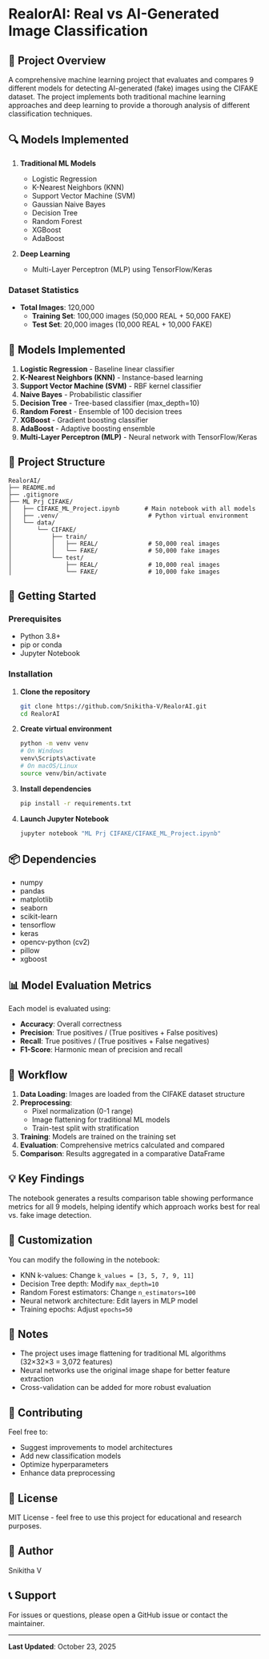 # RealorAI: Real vs AI-Generated Image Classification

## 🎯 Project Overview

A comprehensive machine learning project that evaluates and compares 9 different models for detecting AI-generated (fake) images using the CIFAKE dataset. The project implements both traditional machine learning approaches and deep learning to provide a thorough analysis of different classification techniques.

## 🔍 Models Implemented

1. **Traditional ML Models**
   - Logistic Regression
   - K-Nearest Neighbors (KNN)
   - Support Vector Machine (SVM)
   - Gaussian Naive Bayes
   - Decision Tree
   - Random Forest
   - XGBoost
   - AdaBoost

2. **Deep Learning**
   - Multi-Layer Perceptron (MLP) using TensorFlow/Keras

### Dataset Statistics
- **Total Images**: 120,000
  - **Training Set**: 100,000 images (50,000 REAL + 50,000 FAKE)
  - **Test Set**: 20,000 images (10,000 REAL + 10,000 FAKE)

## 🤖 Models Implemented

1. **Logistic Regression** - Baseline linear classifier
2. **K-Nearest Neighbors (KNN)** - Instance-based learning
3. **Support Vector Machine (SVM)** - RBF kernel classifier
4. **Naive Bayes** - Probabilistic classifier
5. **Decision Tree** - Tree-based classifier (max_depth=10)
6. **Random Forest** - Ensemble of 100 decision trees
7. **XGBoost** - Gradient boosting classifier
8. **AdaBoost** - Adaptive boosting ensemble
9. **Multi-Layer Perceptron (MLP)** - Neural network with TensorFlow/Keras

## 📁 Project Structure

```
RealorAI/
├── README.md
├── .gitignore
├── ML Prj CIFAKE/
│   ├── CIFAKE_ML_Project.ipynb       # Main notebook with all models
│   ├── .venv/                         # Python virtual environment
│   └── data/
│       └── CIFAKE/
│           ├── train/
│           │   ├── REAL/              # 50,000 real images
│           │   └── FAKE/              # 50,000 fake images
│           └── test/
│               ├── REAL/              # 10,000 real images
│               └── FAKE/              # 10,000 fake images
```

## 🚀 Getting Started

### Prerequisites
- Python 3.8+
- pip or conda
- Jupyter Notebook

### Installation

1. **Clone the repository**
   ```bash
   git clone https://github.com/Snikitha-V/RealorAI.git
   cd RealorAI
   ```

2. **Create virtual environment**
   ```bash
   python -m venv venv
   # On Windows
   venv\Scripts\activate
   # On macOS/Linux
   source venv/bin/activate
   ```

3. **Install dependencies**
   ```bash
   pip install -r requirements.txt
   ```

4. **Launch Jupyter Notebook**
   ```bash
   jupyter notebook "ML Prj CIFAKE/CIFAKE_ML_Project.ipynb"
   ```

## 📦 Dependencies

- numpy
- pandas
- matplotlib
- seaborn
- scikit-learn
- tensorflow
- keras
- opencv-python (cv2)
- pillow
- xgboost

## 📊 Model Evaluation Metrics

Each model is evaluated using:
- **Accuracy**: Overall correctness
- **Precision**: True positives / (True positives + False positives)
- **Recall**: True positives / (True positives + False negatives)
- **F1-Score**: Harmonic mean of precision and recall

## 🔄 Workflow

1. **Data Loading**: Images are loaded from the CIFAKE dataset structure
2. **Preprocessing**: 
   - Pixel normalization (0-1 range)
   - Image flattening for traditional ML models
   - Train-test split with stratification
3. **Training**: Models are trained on the training set
4. **Evaluation**: Comprehensive metrics calculated and compared
5. **Comparison**: Results aggregated in a comparative DataFrame

## 💡 Key Findings

The notebook generates a results comparison table showing performance metrics for all 9 models, helping identify which approach works best for real vs. fake image detection.

## 🔧 Customization

You can modify the following in the notebook:
- KNN k-values: Change `k_values = [3, 5, 7, 9, 11]`
- Decision Tree depth: Modify `max_depth=10`
- Random Forest estimators: Change `n_estimators=100`
- Neural network architecture: Edit layers in MLP model
- Training epochs: Adjust `epochs=50`

## 📝 Notes

- The project uses image flattening for traditional ML algorithms (32×32×3 = 3,072 features)
- Neural networks use the original image shape for better feature extraction
- Cross-validation can be added for more robust evaluation

## 🤝 Contributing

Feel free to:
- Suggest improvements to model architectures
- Add new classification models
- Optimize hyperparameters
- Enhance data preprocessing

## 📄 License

MIT License - feel free to use this project for educational and research purposes.

## 👤 Author

Snikitha V

## 📞 Support

For issues or questions, please open a GitHub issue or contact the maintainer.

---

**Last Updated**: October 23, 2025
